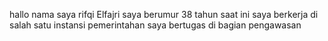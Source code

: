 hallo nama saya rifqi Elfajri
saya berumur 38 tahun 
saat ini saya berkerja di salah satu instansi pemerintahan
saya bertugas di bagian pengawasan